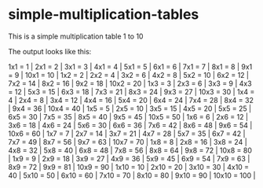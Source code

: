 # simple-multiplication-tables

This is a simple multiplication table 1 to 10

The output looks like this:

1x1 = 1 | 2x1 = 2 | 3x1 = 3 | 4x1 = 4 |  5x1 = 5 | 6x1 = 6 | 7x1 = 7 | 	8x1 = 8 | 	9x1 = 9 | 	10x1 = 10 |
1x2 = 2 | 2x2 = 4 | 3x2 = 6 | 4x2 = 8 |  5x2 = 10 | 6x2 = 12 | 7x2 = 14 | 8x2 = 16 | 	9x2 = 18 | 10x2 = 20 |
1x3 = 3 | 2x3 = 6 | 3x3 = 9 | 4x3 = 12 | 5x3 = 15 | 6x3 = 18 | 7x3 = 21 | 8x3 = 24 | 	9x3 = 27 | 10x3 = 30 |
1x4 = 4 | 2x4 = 8 | 3x4 = 12 | 4x4 = 16 | 5x4 = 20 | 6x4 = 24 | 7x4 = 28 | 8x4 = 32 | 9x4 = 36 | 10x4 = 40 |
1x5 = 5 | 2x5 = 10 | 3x5 = 15 | 4x5 = 20 | 5x5 = 25 | 6x5 = 30 | 7x5 = 35 | 8x5 = 40 | 9x5 = 45 | 10x5 = 50 |
1x6 = 6 | 2x6 = 12 | 3x6 = 18 | 4x6 = 24 | 5x6 = 30 | 6x6 = 36 | 7x6 = 42 | 8x6 = 48 | 9x6 = 54 | 10x6 = 60 |
1x7 = 7 | 2x7 = 14 | 3x7 = 21 | 4x7 = 28 | 5x7 = 35 | 6x7 = 42 | 7x7 = 49 | 8x7 = 56 | 9x7 = 63 | 10x7 = 70 |
1x8 = 8 | 2x8 = 16 | 3x8 = 24 | 4x8 = 32 | 5x8 = 40 | 6x8 = 48 | 7x8 = 56 | 8x8 = 64 | 9x8 = 72 | 10x8 = 80 |
1x9 = 9 | 2x9 = 18 | 3x9 = 27 | 4x9 = 36 | 5x9 = 45 | 6x9 = 54 | 7x9 = 63 | 8x9 = 72 | 9x9 = 81 | 10x9 = 90 |
1x10 = 10 | 2x10 = 20 | 3x10 = 30 | 4x10 = 40 | 5x10 = 50 | 6x10 = 60 | 7x10 = 70 | 8x10 = 80 | 9x10 = 90 | 10x10 = 100 | 
